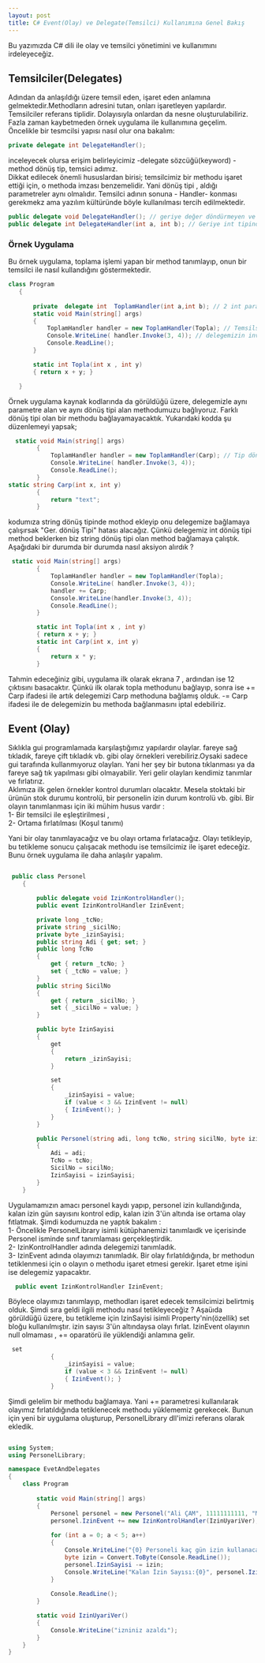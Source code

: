 ```yaml
---
layout: post
title: C# Event(Olay) ve Delegate(Temsilci) Kullanımına Genel Bakış
---  
```


Bu yazımızda C# dili ile olay ve temsilci yönetimini ve kullanımını irdeleyeceğiz.  
## Temsilciler(Delegates) ##  
Adından da anlaşıldığı üzere temsil eden, işaret eden anlamına gelmektedir.Methodların adresini tutan, onları işaretleyen yapılardır.  
Temsilciler referans tiplidir. Dolayısıyla onlardan da nesne oluşturulabiliriz. Fazla zaman kaybetmeden örnek uygulama ile kullanımına geçelim.  
Öncelikle bir tesmcilsi yapısı nasıl olur ona bakalım:    
``` C#
private delegate int DelegateHandler(); 
``` 
 inceleyecek olursa erişim belirleyicimiz -delegate sözcüğü(keyword) - method dönüş tip, temsici adımız.  
 Dikkat edilecek önemli hususlardan birisi; temsilcimiz bir methodu işaret ettiği için, o methoda imzası benzemelidir. Yani dönüş tipi , aldığı parametreler aynı olmalıdır.  Temsilci adının sonuna - Handler- konması gerekmekz ama yazılım kültüründe böyle kullanılması tercih edilmektedir.    
 ```C#
 public delegate void DelegateHandler(); // geriye değer döndürmeyen ve parametre almayan method için kullanılır
 public delegate int DelegateHandler(int a, int b); // Geriye int tipinde değer döndüren ve 2 adet parametre alan method için kullanılır.
 
 ```
 
  ### Örnek Uygulama ###
  Bu örnek uygulama, toplama işlemi yapan bir method tanımlayıp, onun bir temsilci ile nasıl kullandığını göstermektedir. 
  
 ```C#
 class Program
    {
      
        private  delegate int  ToplamHandler(int a,int b); // 2 int parametre alan ve geriye int döndüren temsilci tanımladık.
        static void Main(string[] args)
        {
            ToplamHandler handler = new ToplamHandler(Topla); // Temsilsi nesnesi tanımladık.
            Console.WriteLine( handler.Invoke(3, 4)); // delegemizin invoke methodu ile işaret edilen methodu çalıştırdık.
            Console.ReadLine();
        }

        static int Topla(int x , int y)
        { return x + y; }

    }

```  
Örnek uygulama kaynak kodlarında da görüldüğü üzere, delegemizle aynı parametre alan ve aynı dönüş tipi alan methodumuzu bağlıyoruz. Farklı dönüş tipi olan bir methodu bağlayamayacaktık. Yukarıdaki kodda şu düzenlemeyi yapsak;  
``` c#
  static void Main(string[] args)
        {
            ToplamHandler handler = new ToplamHandler(Carp); // Tip dönüş hatası verecektir.
            Console.WriteLine( handler.Invoke(3, 4));
            Console.ReadLine();
        }
static string Carp(int x, int y)
        {
            return "text";
        }
```  
kodumıza string dönüş tipinde mothod ekleyip onu delegemize bağlamaya çalışırsak "Ger. dönüş Tipi" hatası alacağız. Çünkü delegemiz int dönüş tipi method beklerken biz string dönüş tipi olan method bağlamaya çalıştık.   
Aşağıdaki bir durumda  bir durumda nasıl aksiyon alırdık ? 
``` c#
 static void Main(string[] args)
        {
            ToplamHandler handler = new ToplamHandler(Topla);
            Console.WriteLine( handler.Invoke(3, 4));
            handler += Carp;
            Console.WriteLine(handler.Invoke(3, 4));
            Console.ReadLine();
        }

        static int Topla(int x , int y)
        { return x + y; }
        static int Carp(int x, int y)
        {
            return x * y;
        }

```  
Tahmin edeceğiniz gibi, uygulama ilk olarak ekrana 7 , ardından ise 12 çıktısını basacaktır. Çünkü ilk olarak topla methodunu bağlayıp, sonra ise += Carp ifadesi ile artık delegemizi Carp methoduna bağlamış olduk. -= Carp ifadesi ile de  delegemizin bu methoda bağlanmasını  iptal edebiliriz.  
## Event (Olay) ## 
Sıklıkla gui programlamada karşılaştığımız yapılardır olaylar. fareye sağ tıkladık, fareye çift tıkladık vb. gibi olay örnekleri verebiliriz.Oysaki sadece gui tarafında kullanmıyoruz olayları. Yani her şey bir butona tıklanması ya da fareye sağ tık yapılması gibi olmayabilir. Yeri gelir olayları kendimiz tanımlar ve fırlatırız.  
Aklımıza ilk gelen örnekler kontrol durumları olacaktır. Mesela stoktaki bir ürünün stok durumu kontrolü, bir personelin izin durum kontrolü vb. gibi. Bir olayın tanımlanması için iki mühim husus vardır :     
1- Bir temsilci ile eşleştirilmesi ,   
2- Ortama fırlatılması (Koşul tanımı)  

Yani bir olay tanımlayacağız ve bu olayı ortama fırlatacağız. Olayı tetikleyip, bu tetikleme sonucu çalışacak methodu ise temsilcimiz ile işaret edeceğiz. Bunu örnek uygulama ile daha anlaşılır yapalım.  
``` C#

 public class Personel
    {

        public delegate void IzinKontrolHandler();
        public event IzinKontrolHandler IzinEvent;

        private long _tcNo;
        private string _sicilNo;
        private byte _izinSayisi;
        public string Adi { get; set; }
        public long TcNo
        {
            get { return _tcNo; }
            set { _tcNo = value; }
        }
        public string SicilNo
        {
            get { return _sicilNo; }
            set { _sicilNo = value; }
        }

        public byte IzinSayisi
        {
            get
            {
                return _izinSayisi;
            }

            set
            {
                _izinSayisi = value;
                if (value < 3 && IzinEvent != null)
                { IzinEvent(); }
            }
        }

        public Personel(string adi, long tcNo, string sicilNo, byte izinSayisi)
        {
            Adi = adi;
            TcNo = tcNo;
            SicilNo = sicilNo;
            IzinSayisi = izinSayisi;
        }
    }
```
Uygulamamızın amacı personel kaydı yapıp, personel izin kullandığında, kalan izin gün sayısını kontrol edip, kalan izin 3'ün altında ise ortama olay fıtlatmak. Şimdi kodumuzda ne yaptık bakalım :   
1- Öncelikle PersonelLibrary isimli kütüphanemizi tanımlaıdk ve içerisinde Personel isminde sınıf tanımlaması gerçekleştirdik.  
2- IzinKontrolHandler adında delegemizi tanımladık.   
3- IzinEvent adında olayımızı tanımladık. Bir olay fırlatıldığında, br methodun tetiklenmesi için o olayın o methodu işaret etmesi gerekir. İşaret etme işini ise delegemiz yapacaktır. 
```C#
  public event IzinKontrolHandler IzinEvent;
```
Böylece olayımızı tanımlayıp, methodları işaret edecek temsilcimizi belirtmiş olduk. Şimdi sıra geldi ilgili methodu nasıl tetikleyeceğiz ? Aşaüıda görüldüğü üzere, bu tetikleme için IzinSayisi isimli Property'nin(özellik) set bloğu kullanılmıştır.
izin sayısı 3'ün altındaysa olayı fırlat. IzinEvent olayının null olmaması , += oparatörü ile yüklendiği anlamına gelir.
```C#
 set
            {
                _izinSayisi = value;
                if (value < 3 && IzinEvent != null)
                { IzinEvent(); }
            }
```
Şimdi gelelim bir methodu bağlamaya. Yani += parametresi kullanılarak olayımız fırlatıldığında tetiklenecek methodu yüklememiz gerekecek. Bunun için yeni bir uygulama oluşturup, PersonelLibrary dll'imizi referans olarak ekledik.  

```C#

using System;
using PersonelLibrary;

namespace EvetAndDelegates
{
    class Program
    
        static void Main(string[] args)
        {
            Personel personel = new Personel("Ali ÇAM", 11111111111, "MM123789", 20);
            personel.IzinEvent += new IzinKontrolHandler(IzinUyariVer);
            
            for (int a = 0; a < 5; a++)
            {
                Console.WriteLine("{0} Personeli kaç gün izin kullanacak ? ", personel.Adi);
                byte izin = Convert.ToByte(Console.ReadLine());
                personel.IzinSayisi -= izin;
                Console.WriteLine("Kalan İzin Sayısı:{0}", personel.IzinSayisi);
            }
            
            Console.ReadLine();    
        }

        static void IzinUyariVer()
        {
            Console.WriteLine("izniniz azaldı");
        }
    }
}
```


    




 

